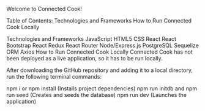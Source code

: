 
Welcome to Connected Cook!

Table of Contents:
Technologies and Frameworks
How to Run Connected Cook Locally

Technologies and Frameworks
JavaScript
HTML5
CSS
React
React Bootstrap
React Redux
React Router
Node/Express.js
PostgreSQL
Sequelize ORM
Axios
How to Run Connected Cook Locally
Connected Cook has not been deployed as a live application, so it has to be run locally.

After downloading the GitHub repository and adding it to a local directory, run the following terminal commands:

npm i or npm install (Installs project dependencies)
npm run initdb and npm run seed (Creates and seeds the database)
npm run dev (Launches the application)
